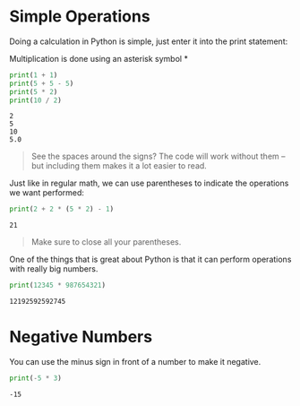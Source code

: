 # Simple Operations

Doing a calculation in Python is simple, just enter it into the print statement:

Multiplication is done using an asterisk symbol *
```python
print(1 + 1)
print(5 + 5 - 5)
print(5 * 2)
print(10 / 2)
```
```
2
5
10
5.0
```
> See the spaces around the signs? The code will work without them – but including them makes it a lot easier to read.

Just like in regular math, we can use parentheses to indicate the operations we want performed:
```python
print(2 + 2 * (5 * 2) - 1)
```
```
21
```
> Make sure to close all your parentheses.

One of the things that is great about Python is that it can perform operations with really big numbers.
```python
print(12345 * 987654321)
```
```
12192592592745
```
# Negative Numbers
You can use the minus sign in front of a number to make it negative.
```python
print(-5 * 3)
```
```
-15
```
